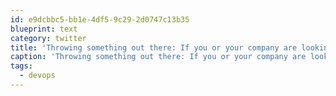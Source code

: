 ```yaml
---
id: e9dcbbc5-bb1e-4df5-9c29-2d0747c13b35
blueprint: text
category: twitter
title: 'Throwing something out there: If you or your company are looking to learn more about (or get help with) AWS or Docker, drop me a line. #devops'
caption: 'Throwing something out there: If you or your company are looking to learn more about (or get help with) AWS or Docker, drop me a line. <span class="hashtag hashtag_local">#<a href="http://tweettemp.darylchymko.ca/?tag=devops">devops</a>'
tags:
  - devops
---
```

